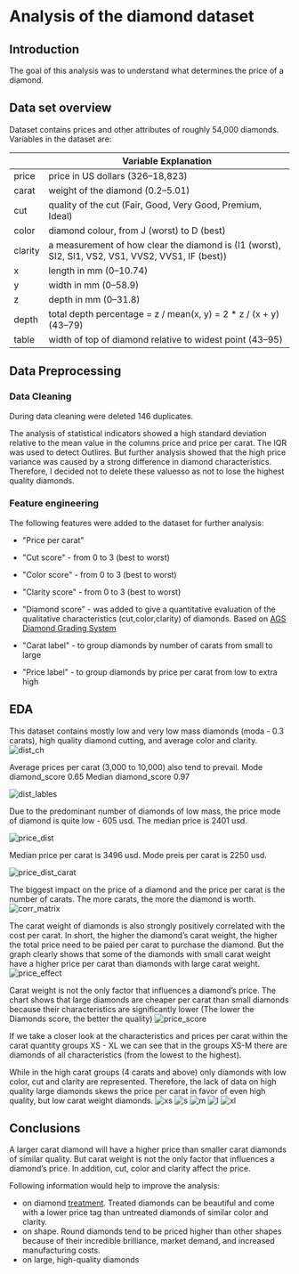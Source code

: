# Analysis of the diamond dataset

## Introduction 
The goal of this analysis was to understand what  determines the price of a diamond.

## Data set overview
Dataset contains prices and other attributes of roughly 54,000 diamonds. Variables in the dataset are: 



|         |  Variable Explanation                                                                             |
|---------|---------------------------------------------------------------------------------------------------|
| price   | price in US dollars ($326–$18,823)                                                                |
| carat   | weight of the diamond (0.2–5.01)                                                                  |
| cut     | quality of the cut (Fair, Good, Very Good, Premium, Ideal)                                        |
| color   | diamond colour, from J (worst) to D (best)                                                        |
| clarity | a measurement of how clear the diamond is (I1 (worst), SI2, SI1, VS2, VS1, VVS2, VVS1, IF (best)) |
| x       | length in mm (0–10.74)                                                                            |
| y       | width in mm (0–58.9)                                                                              |
| z       | depth in mm (0–31.8)                                                                              |
| depth   | total depth percentage = z / mean(x, y) = 2 * z / (x + y) (43–79)                                 |
| table   | width of top of diamond relative to widest point (43–95)                                          |


## Data Preprocessing
### Data Cleaning
During data cleaning were deleted 146 duplicates. 

The analysis of statistical indicators showed a high standard deviation relative to the mean value in the columns price and price per carat. 
The IQR was used to detect  Outlires. But further analysis showed that the high price variance was caused by a strong difference in diamond characteristics.  Therefore, I decided not to delete these values ​​so as not to lose the highest quality diamonds.

### Feature engineering
The following features were added to the dataset for further analysis:
* "Price per carat"   
* "Cut score" - from 0 to 3 (best to worst)
* "Color score" - from 0 to 3 (best to worst)
* "Clarity score" - from 0 to 3 (best to worst)
* "Diamond score" - was added to give a quantitative evaluation of the qualitative characteristics (cut,color,clarity) of diamonds. Based on [AGS Diamond Grading System](https://www.americangemsociety.org/buying-diamonds-with-confidence/ags-diamond-grading-system/#:~:text=When%20writing%20the%20grades%20of,0%2F0–1.000%20carat.)  

* "Carat label" - to group diamonds by number of carats  from small to large 
* "Price label" - to group diamonds by price per carat from low to extra high


## EDA

This dataset contains mostly low and very low mass diamonds (moda - 0.3 carats), high quality diamond cutting,  and  average color and clarity. 
![dist_ch](https://github.com/YanaOrf/Diamonds_analysis/blob/main/dist_characteristics.png)

Average prices per carat (3,000 to 10,000) also tend to prevail. 
Mode diamond_score 0.65
Median diamond_score 0.97

![dist_lables](https://github.com/YanaOrf/Diamonds_analysis/blob/main/dist.png)


Due to the predominant number of diamonds of low mass, the price mode of diamond is quite low - 605 usd.
The median price is 2401 usd. 

![price_dist](https://github.com/YanaOrf/Diamonds_analysis/blob/main/price_distribution.png)

Median price per carat is 3496 usd.
Mode preis per carat is 2250 usd.

![price_dist_carat](https://github.com/YanaOrf/Diamonds_analysis/blob/main/Price_per_carat_dis.png)



The biggest impact on the price of a diamond and the price per carat is the number of carats. The more carats, the more the diamond is worth. 
![corr_matrix](https://github.com/YanaOrf/Diamonds_analysis/blob/main/corr_matrix.png)

The carat weight of diamonds is also strongly positively correlated with the cost per carat.  In short, the higher the diamond’s carat weight, the higher the total price  need to be paied per carat to purchase the diamond. 
But the graph clearly shows that some of the diamonds with small carat weight have a higher price per carat than diamonds with large carat weight.
![price_effect](https://github.com/YanaOrf/Diamonds_analysis/blob/main/carat_price.png)


Сarat weight is not the only factor that influences a diamond’s price. The chart shows that large diamonds are cheaper per carat than small diamonds because their characteristics are significantly lower (The lower the Diamonds score, the better the quality)
![price_score](https://github.com/YanaOrf/Diamonds_analysis/blob/main/score_price.png)


If we take a closer look at the characteristics and prices per carat within the carat quantity groups XS - XL we can see that in the groups XS-M there are diamonds of all characteristics (from the lowest to the highest).

While in the high carat groups (4 carats and above) only diamonds with low color, cut and clarity are represented.
Therefore, the lack of data on high quality large diamonds skews the price per carat in favor of even high quality, but low carat weight diamonds.
![xs](https://github.com/YanaOrf/Diamonds_analysis/blob/main/price_features_carat.png)
![s](https://github.com/YanaOrf/Diamonds_analysis/blob/main/s.png)
![m](https://github.com/YanaOrf/Diamonds_analysis/blob/main/m.png)
![l](https://github.com/YanaOrf/Diamonds_analysis/blob/main/l.png)
![xl](https://github.com/YanaOrf/Diamonds_analysis/blob/main/XL.png)

## Conclusions

A larger carat diamond will have a higher price than smaller carat diamonds of similar quality. But carat weight is not the only factor that influences a diamond’s price. In addition, cut, color and clarity affect the price. 

Following information would help to improve the analysis: 
* on diamond [treatment](https://4cs.gia.edu/en-us/diamond-treatment/). Treated diamonds can be beautiful and come with a lower price tag than untreated diamonds of similar color and clarity. 
* on shape. Round diamonds tend to be priced higher than other shapes because of their incredible brilliance, market demand, and increased manufacturing costs.
* on large, high-quality diamonds
